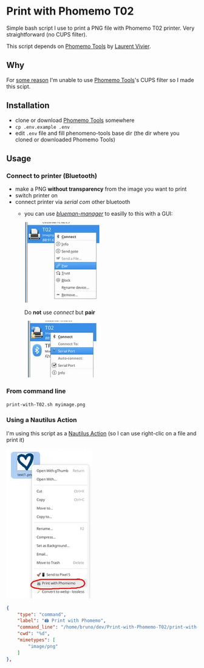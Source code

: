 # Print with Phomemo T02

Simple bash script I use to print a PNG file with Phomemo T02 printer. Very straightforward (no CUPS filter).

This script depends on [Phomemo Tools](https://github.com/vivier/phomemo-tools/) by [Laurent Vivier](https://github.com/vivier).

## Why

For [some reason](https://github.com/vivier/phomemo-tools/issues/30) I'm unable to use [Phomemo Tools](https://github.com/vivier/phomemo-tools/)'s CUPS filter so I made this scipt.

## Installation

- clone or download [Phomemo Tools](https://github.com/vivier/phomemo-tools) somewhere
- `cp .env.example .env`
- edit `.env` file and fill phenomeno-tools base dir (the dir where you cloned or downloaded Phomemo Tools)

## Usage

### Connect to printer (Bluetooth)

- make a PNG **without transparency** from the image you want to print
- switch printer on
- connect printer via *serial com* other bluetooth
  - you can use [*blueman-manager*](https://github.com/blueman-project/blueman) to easilly to this with a GUI:

    ![](screenshots/bt.webp)

    Do **not** use *connect* but **pair**

    ![](screenshots/bt2.webp)

### From command line

```bash
print-with-T02.sh myimage.png
```

### Using a Nautilus Action

I'm using this script as a [Nautilus Action](https://github.com/bassmanitram/actions-for-nautilus) (so I can use right-clic on a file and print it)


![](screenshots/menu.webp)

```json
{
    "type": "command",
    "label": "🖨️ Print with Phomemo",
    "command_line": "/home/bruno/dev/Print-with-Phomemo-T02/print-with-T02.sh %f",
    "cwd": "%d",
    "mimetypes": [
        "image/png"
    ]
},
```
